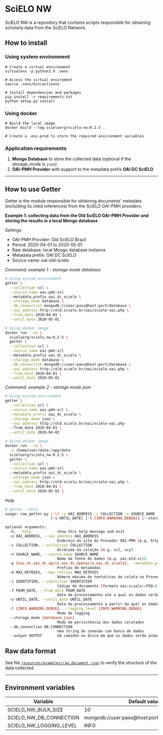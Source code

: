 # SciELO NW
SciELO NW is a repository that contains scripts responsible for obtaining scholarly data from the SciELO Network.


## How to install

### Using system environment
```shell
# Create a virtual environment
virtualenv -p python3.9 .venv

# Access the virtual enviroment
source .venv/bin/activate

# Install dependencies and packages
pip install -r requirements.txt
python setup.py install
```

### Using docker
```shell
# Build the local image
docker build --tag scieloorg/scielo-nw:0.2.5 .

# Create a .env.prod to store the required environment variables
```


### Application requirements
1. **Mongo Database** to store the collected data (optional if the storage_mode is `json`)
2. **OAI-PMH Provider** with support to the metadata prefix **OAI DC SciELO**


---
## How to use Getter
Getter is the module responsible for obtaining documents' metadata (incluiding its cited references) from the SciELO OAI-PMH providers.

**Example 1: collecting data from the Old SciELO OAI-PMH Provider and storing the results in a local Mongo database**

_Settings_
- OAI-PMH Provider: Old SciELO Brazil
- Period: 2020-04-01 to 2020-05-01
- Raw database: local Mongo database instance
- Metadata prefix: OAI DC SciELO
- Source name: oai-old-scielo

_Command: example 1 - storage mode database_
```bash
# Using system environment
getter \
  --collection scl \
  --source_name oai-pmh-scl
  --metadata_prefix oai_dc_scielo \
  --storage_mode database \
  --db_connection mongodb://user:pass@host:port/database \
  --oai_address http://old.scielo.br/oai/scielo-oai.php \
  --from_date 2020-04-01 \
  --until_date 2020-05-01
```

```bash
# Using docker image
docker run --rm \
  scieloorg/scielo_nw:0.2.5 \
  getter \
  --collection scl \
  --source_name oai-pmh-scl
  --metadata_prefix oai_dc_scielo \
  --storage_mode database \
  --db_connection mongodb://user:pass@host:port/database \
  --oai_address http://old.scielo.br/oai/scielo-oai.php \
  --from_date 2020-04-01 \
  --until_date 2020-05-01
```

_Command: example 2 - storage mode json_
```bash
# Using system environment
getter \
  --collection scl \
  --source_name oai-pmh-scl \
  --metadata_prefix oai_dc_scielo \
  --storage_mode json \
  --oai_address http://old.scielo.br/oai/scielo-oai.php
  --from_date 2020-04-01 \
  --until_date 2020-04-02
```

```bash
# Using docker image
docker run --rm \
  -v /home/user/data:/app/data
  scieloorg/scielo_nw:0.2.5 \
  getter \
  --collection scl \
  --source_name oai-pmh-scl
  --metadata_prefix oai_dc_scielo \
  --storage_mode json \
  --oai_address http://old.scielo.br/oai/scielo-oai.php \
  --from_date 2020-04-01 \
  --until_date 2020-05-01 \
```

_Help_
```bash
# getter --help
usage: raw_getter.py [-h] -o OAI_ADDRESS -c COLLECTION -n SOURCE_NAME [-p {oai_dc,oai_dc_agris,oai_dc_openaire,oai_dc_scielo}] [-m MAX_RETRIES] [-i IDENTIFIER] [-f FROM_DATE]
                     [-u UNTIL_DATE] [-l {INFO,WARNING,DEBUG}] [--storage_mode {database,json}] [--db_connection DB_CONNECTION] [--output OUTPUT]

optional arguments:
  -h, --help            show this help message and exit
  -o OAI_ADDRESS, --oai_address OAI_ADDRESS
                        Endereço do site do Provedor OAI-PMH (e.g. https://old.scielo.br/oai/scielo-oai.php)
  -c COLLECTION, --collection COLLECTION
                        Acrônimo da coleção (e.g. scl, ury)
  -n SOURCE_NAME, --source_name SOURCE_NAME
                        Nome da fonte de dados (e.g. oai-old-scl)
  -p {oai_dc,oai_dc_agris,oai_dc_openaire,oai_dc_scielo}, --metadata_prefix {oai_dc,oai_dc_agris,oai_dc_openaire,oai_dc_scielo}
                        Prefixo de metadados
  -m MAX_RETRIES, --max_retries MAX_RETRIES
                        Número máximo de tentativas de coleta no Provedor OAI-PMH
  -i IDENTIFIER, --identifier IDENTIFIER
                        Código de documento (formato oai:scielo:<PID>)
  -f FROM_DATE, --from_date FROM_DATE
                        Data de processamento até a qual os dados serão considerados para coleta (formato YYYY-MM-DD)
  -u UNTIL_DATE, --until_date UNTIL_DATE
                        Data de processamento a partir da qual os dados serão coletados (formato YYYY-MM-DD)
  -l {INFO,WARNING,DEBUG}, --logging_level {INFO,WARNING,DEBUG}
                        Modo de logging
  --storage_mode {database,json}
                        Modo de persistência dos dados coletados
  --db_connection DB_CONNECTION
                        Uma string de conexão com banco de dados
  --output OUTPUT       Um caminho no disco em que os dados serão armazenados
```

## Raw data format

See file [`resources/examples/raw_document.json`](resources/examples/raw_document.json) to verify the structure of the data collected.

---

## Environment variables
Variable | Default value
---------|--------------
SCIELO_NW_BULK_SIZE|10
SCIELO_NW_DB_CONNECTION|mongodb://user:pass@host:port/database.collection
SCIELO_NW_LOGGING_LEVEL|INFO
